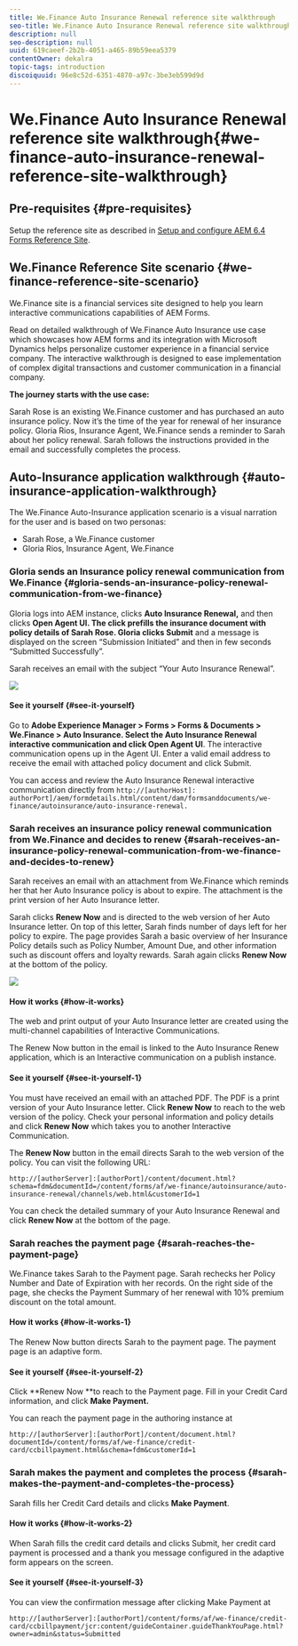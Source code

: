 ```yaml
---
title: We.Finance Auto Insurance Renewal reference site walkthrough
seo-title: We.Finance Auto Insurance Renewal reference site walkthrough
description: null
seo-description: null
uuid: 619caeef-2b2b-4051-a465-89b59eea5379
contentOwner: dekalra
topic-tags: introduction
discoiquuid: 96e8c52d-6351-4870-a97c-3be3eb599d9d
---
```


# We.Finance Auto Insurance Renewal reference site walkthrough{#we-finance-auto-insurance-renewal-reference-site-walkthrough}

## Pre-requisites {#pre-requisites}

Setup the reference site as described in [Setup and configure AEM 6.4 Forms Reference Site](../../forms/using/setup-reference-sites.md).

## We.Finance Reference Site scenario  {#we-finance-reference-site-scenario}

We.Finance site is a financial services site designed to help you learn interactive communications capabilities of AEM Forms.

Read on detailed walkthrough of We.Finance Auto Insurance use case which showcases how AEM forms and its integration with Microsoft Dynamics helps personalize customer experience in a financial service company. The interactive walkthrough is designed to ease implementation of complex digital transactions and customer communication in a financial company.

**The journey starts with the use case:**

Sarah Rose is an existing We.Finance customer and has purchased an auto insurance policy. Now it’s the time of the year for renewal of her insurance policy. Gloria Rios, Insurance Agent, We.Finance sends a reminder to Sarah about her policy renewal. Sarah follows the instructions provided in the email and successfully completes the process.

## Auto-Insurance application walkthrough {#auto-insurance-application-walkthrough}

The We.Finance Auto-Insurance application scenario is a visual narration for the user and is based on two personas:

* Sarah Rose, a We.Finance customer
* Gloria Rios, Insurance Agent, We.Finance

### Gloria sends an Insurance policy renewal communication from We.Finance {#gloria-sends-an-insurance-policy-renewal-communication-from-we-finance}

Gloria logs into AEM instance, clicks **Auto Insurance Renewal,** and then clicks **Open Agent UI. **The click prefills the insurance document with policy details of Sarah Rose. Gloria clicks** Submit** and a message is displayed on the screen “Submission Initiated” and then in few seconds “Submitted Successfully”.

Sarah receives an email with the subject “Your Auto Insurance Renewal”.

![](assets/agent_ui_email.png) 

#### See it yourself {#see-it-yourself}

Go to **Adobe Experience Manager &gt; Forms &gt; Forms & Documents &gt; We.Finance &gt; Auto Insurance. **Select the** Auto Insurance Renewal **interactive communication** **and** **click** Open Agent UI**. The interactive communication opens up in the Agent UI. Enter a valid email address to receive the email with attached policy document and click Submit.

You can access and review the Auto Insurance Renewal interactive communication directly from `http://[authorHost]: authorPort]/aem/formdetails.html/content/dam/formsanddocuments/we-finance/autoinsurance/auto-insurance-renewal.`

### Sarah receives an insurance policy renewal communication from We.Finance and decides to renew {#sarah-receives-an-insurance-policy-renewal-communication-from-we-finance-and-decides-to-renew}

Sarah receives an email with an attachment from We.Finance which reminds her that her Auto Insurance policy is about to expire. The attachment is the print version of her Auto Insurance letter.

Sarah clicks **Renew Now** and is directed to the web version of her Auto Insurance letter. On top of this letter, Sarah finds number of days left for her policy to expire. The page provides Sarah a basic overview of her Insurance Policy details such as Policy Number, Amount Due, and other information such as discount offers and loyalty rewards. Sarah again clicks **Renew Now** at the bottom of the policy.

![](assets/ref1.png) 

#### How it works {#how-it-works}

The web and print output of your Auto Insurance letter are created using the multi-channel capabilities of Interactive Communications.

The Renew Now button in the email is linked to the Auto Insurance Renew application, which is an Interactive communication on a publish instance.

#### See it yourself {#see-it-yourself-1}

You must have received an email with an attached PDF. The PDF is a print version of your Auto Insurance letter. Click **Renew Now** to reach to the web version of the policy. Check your personal information and policy details and click **Renew Now** which takes you to another Interactive Communication.

The **Renew Now** button in the email directs Sarah to the web version of the policy. You can visit the following URL:

`http://[authorServer]:[authorPort]/content/document.html?schema=fdm&documentId=/content/forms/af/we-finance/autoinsurance/auto-insurance-renewal/channels/web.html&customerId=1`

You can check the detailed summary of your Auto Insurance Renewal and click **Renew Now** at the bottom of the page.

### Sarah reaches the payment page {#sarah-reaches-the-payment-page}

We.Finance takes Sarah to the Payment page. Sarah rechecks her Policy Number and Date of Expiration with her records. On the right side of the page, she checks the Payment Summary of her renewal with 10% premium discount on the total amount.

#### How it works {#how-it-works-1}

The Renew Now button directs Sarah to the payment page. The payment page is an adaptive form.

#### See it yourself {#see-it-yourself-2}

Click **Renew Now **to reach to the Payment page. Fill in your Credit Card information, and click **Make Payment.**

You can reach the payment page in the authoring instance at

`http://[authorServer]:[authorPort]/content/document.html?documentId=/content/forms/af/we-finance/credit-card/ccbillpayment.html&schema=fdm&customerId=1`

### Sarah makes the payment and completes the process {#sarah-makes-the-payment-and-completes-the-process}

Sarah fills her Credit Card details and clicks **Make Payment**.

#### How it works {#how-it-works-2}

When Sarah fills the credit card details and clicks Submit, her credit card payment is processed and a thank you message configured in the adaptive form appears on the screen.

#### See it yourself {#see-it-yourself-3}

You can view the confirmation message after clicking Make Payment at

`http://[authorServer]:[authorPort]/content/forms/af/we-finance/credit-card/ccbillpayment/jcr:content/guideContainer.guideThankYouPage.html?owner=admin&status=Submitted`
